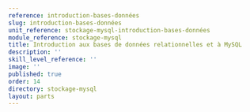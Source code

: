 ```yaml
---
reference: introduction-bases-données
slug: introduction-bases-données
unit_reference: stockage-mysql-introduction-bases-données
module_reference: stockage-mysql
title: Introduction aux bases de données relationnelles et à MySQL
description: ''
skill_level_reference: ''
image: ''
published: true
order: 14
directory: stockage-mysql
layout: parts
---
```

